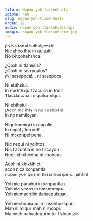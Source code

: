 ```yaml
---
titulo: Nopan yoh tlasenhuetz
idioma: nah
slug: nopan-yoh-tlasenhuetz
orden: 12
audio: nopan-yoh-tlasenhuetz.mp3
imagen: nopan-yoh-tlasenhuetz.jpg
---
```


¡In No tonal huihuiyocah!<br>
Nic ahco ihta in quiauitl.<br>
No ixhcohehehca.<br>

¿Coxh ni tlanesis?<br>
¿Coxh ni sen yoalos?<br>
¡Ni sesepoca!... ni sesepoca.<br>

Ni elsihsiui.<br>
In mixhtli qui tzacuilia in tonal.<br>
Tlacitlaltonah niquilnamiqui.<br>

Ni elsihsiui<br>
¡Acoh nic ihta in no cuahpan!<br>
In no nemiloyan.<br>

Niquilnamiqui in capulín.<br>
In nopal ¡tlen yetl!<br>
Ni moxohpehpena.<br>

Nic nequi ni yolhtos<br>
Nic tlazohtla in no tlacayon<br>
Nech xhixhicoha ni chohcas.<br>

Acoh ni xhixhihlcti<br>
acoh nica xohpantla<br>
nopan yoh quis in tlasenhuespan... ¡ahhh!<br>

Yoh nic panahui in xohpantlan.<br>
Yoh nic yecoh in tlatootompa.<br>
Yoh nicmachiliin tlahuaquispan.<br>

Yoh nechquisqui in tlasenhuespan.<br>
Mah ni miqui, mah ni ihcopi.<br>
Ma nech nahuatequi in to Tlalnantzin.<br>
<br>

